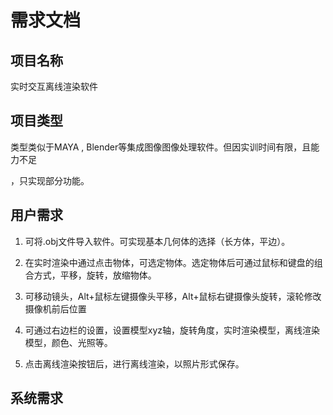 # 需求文档

## 项目名称

实时交互离线渲染软件

## 项目类型

类型类似于MAYA , Blender等集成图像图像处理软件。但因实训时间有限，且能力不足

，只实现部分功能。

## 用户需求

1. 可将.obj文件导入软件。可实现基本几何体的选择（长方体，平边）。

2. 在实时渲染中通过点击物体，可选定物体。选定物体后可通过鼠标和键盘的组合方式，平移，旋转，放缩物体。

3. 可移动镜头，Alt+鼠标左键摄像头平移，Alt+鼠标右键摄像头旋转，滚轮修改摄像机前后位置

4. 可通过右边栏的设置，设置模型xyz轴，旋转角度，实时渲染模型，离线渲染模型，颜色、光照等。

5. 点击离线渲染按钮后，进行离线渲染，以照片形式保存。



## 系统需求


